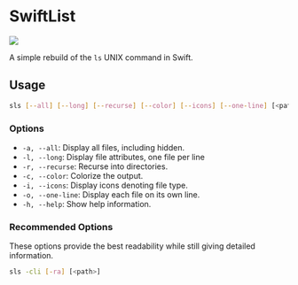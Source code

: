 # SwiftList

 [![](https://img.shields.io/endpoint?url=https%3A%2F%2Fswiftpackageindex.com%2Fapi%2Fpackages%2Fmaclong9%2Fswift-list%2Fbadge%3Ftype%3Dswift-versions)](https://swiftpackageindex.com/maclong9/swift-list)

A simple rebuild of the `ls` UNIX command in Swift.

## Usage

``` sh
sls [--all] [--long] [--recurse] [--color] [--icons] [--one-line] [<path>]
```

### Options

- `-a, --all`:               Display all files, including hidden.
- `-l, --long`:              Display file attributes, one file per line
- `-r, --recurse`:           Recurse into directories.
- `-c, --color`:             Colorize the output.
- `-i, --icons`:             Display icons denoting file type.
- `-o, --one-line`:          Display each file on its own line.
- `-h, --help`:              Show help information.

### Recommended Options

These options provide the best readability while still giving detailed information.

``` sh
sls -cli [-ra] [<path>]
```
